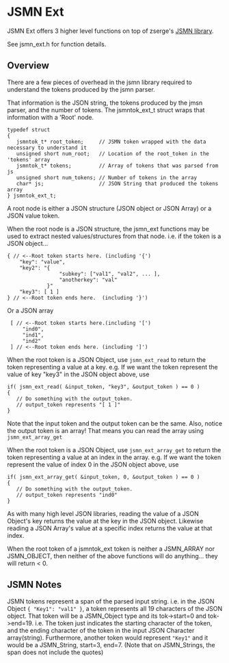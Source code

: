  JSMN Ext
 ===========
 JSMN Ext offers 3 higher level functions on top of zserge's [JSMN library](https://github.com/zserge/jsmn).  
 
 See jsmn_ext.h for function details.
 
 Overview
 -------- 
 There are a few pieces of overhead in the jsmn library required to understand the tokens produced by the jsmn parser.
 
 That information is the JSON string, the tokens produced by the jmsn parser, and the number of tokens.  The jsmntok_ext_t struct
 wraps that information with a 'Root' node.  

    typedef struct
    {
       jsmntok_t* root_token;     // JSMN token wrapped with the data necessary to understand it
       unsigned short num_root;   // Location of the root_token in the 'tokens' array
       jsmntok_t* tokens;         // Array of tokens that was parsed from js
       unsigned short num_tokens; // Number of tokens in the array
       char* js;                  // JSON String that produced the tokens array
    } jsmntok_ext_t;  

 A root node is either a JSON structure (JSON object or JSON Array) or a JSON value token. 
 
 When the root node is a JSON structure, the jsmn_ext functions may be used to extract nested values/structures from that node. i.e. if the token is a JSON object...  
 
    { // <--Root token starts here. (including '{')
        "key": "value",
        "key2": "{
                     "subkey": ["val1", "val2", ... ],
                     "anotherkey": "val"
                 }"
        "key3": [ 1 ]
    } // <--Root token ends here.  (including '}')
    
 Or a JSON array 
 
     [ // <--Root token starts here.(including '[')
         "ind0",
         "ind1",
         "ind2"
     ] // <--Root token ends here. (including ']')
 
 When the root token is a JSON Object, use `jsmn_ext_read` to return the token representing a value at a key. e.g. If we want the token represent the value of key "key3" in the JSON object above, use
 
	if( jsmn_ext_read( &input_token, "key3", &output_token ) == 0 )
	{
	   // Do something with the output_token.
	   // output_token represents "[ 1 ]"
	}
 
 Note that the input token and the output token can be the same. Also, notice the output token is an array! That means you can read the array using `jsmn_ext_array_get`
 
 When the root token is a JSON Object, use `jsmn_ext_array_get` to return the token representing a value at an index in the array. e.g. If we want the token represent the value of index 0 in the JSON object above, use
 
	if( jsmn_ext_array_get( &input_token, 0, &output_token ) == 0 )
	{
	   // Do something with the output_token.
	   // output_token represents "ind0"
	}
 
 
 As with many high level JSON libraries, reading the value of a JSON Object's key returns the value at the key in the JSON object. Likewise reading a JSON Array's
 value at a specific index returns the value at that index.
 
 When the root token of a jsmntok_ext token is neither a JSMN_ARRAY nor JSMN_OBJECT, then neither of the above functions will do anything... they will return < 0.

 JSMN Notes
 -------------
 JSMN tokens represent a span of the parsed input string. i.e. in the JSON Object `{ "Key1": "val1" }`, a token represents all 19 characters of the JSON object. That token will be a JSMN_Object type and its tok->start=0 and tok->end=19. i.e. The token just indicates the starting character of the token,
 and the ending character of the token in the input JSON Character array(string). Furthermore, another token would represent `"Key1"` and it would be a JSMN_String, start=3, end=7. (Note that on JSMN_Strings, the span does not include the quotes)
